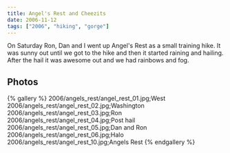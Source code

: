 ```yaml
---
title: Angel's Rest and Cheezits
date: 2006-11-12
tags: ["2006", "hiking", "gorge"]
---
```

On Saturday Ron, Dan and I went up Angel's Rest as a small training hike. It was sunny out until we got to the hike and then it started raining and hailing.  After the hail it was awesome out and we had rainbows and fog.

## Photos 

{% gallery %} 
2006/angels_rest/angel_rest_01.jpg;West
2006/angels_rest/angel_rest_02.jpg;Washington
2006/angels_rest/angel_rest_03.jpg;Ron
2006/angels_rest/angel_rest_04.jpg;Post hail
2006/angels_rest/angel_rest_05.jpg;Dan and Ron
2006/angels_rest/angel_rest_06.jpg;Halo
2006/angels_rest/angel_rest_10.jpg;Angels Rest
{% endgallery %}
